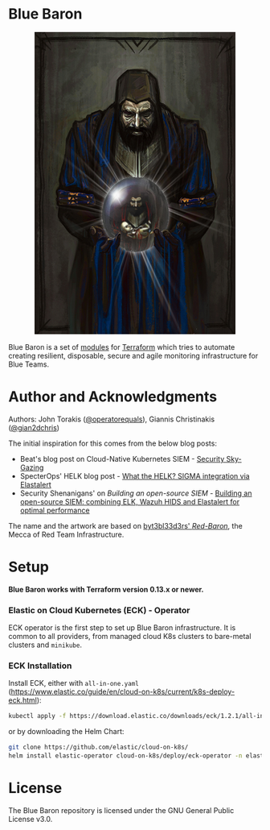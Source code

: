 # Blue Baron

<p align="center">
	<img src="assets/bluebaron.jpg"  width="400" height="600" alt="baron"/>
</p>

Blue Baron is a set of [modules](https://www.terraform.io/docs/modules/index.html) for [Terraform](https://www.terraform.io/) which tries to automate creating resilient, disposable, secure and agile monitoring infrastructure for Blue Teams.

# Author and Acknowledgments
Authors: John Torakis ([@operatorequals](https://github.com/operatorequals)), Giannis Christinakis ([@gian2dchris](https://github.com/gian2dchris))

The initial inspiration for this comes from the below blog posts:
* Beat's blog post on Cloud-Native Kubernetes SIEM - 
[Security Sky-Gazing](https://build.thebeat.co/security-sky-gazing-16cf158a759a)
* SpecterOps' HELK blog post - 
[What the HELK? SIGMA integration via Elastalert](https://posts.specterops.io/what-the-helk-sigma-integration-via-elastalert-6edf1715b02)
* Security Shenanigans' on *Building an open-source SIEM* - 
[Building an open-source SIEM: combining ELK, Wazuh HIDS and Elastalert for optimal performance](https://medium.com/bugbountywriteup/building-a-siem-combining-elk-wazuh-hids-and-elastalert-for-optimal-performance-f1706c2b73c6)

The name and the artwork are based on [byt3bl33d3rs' *Red-Baron*](https://github.com/byt3bl33d3r/Red-Baron), the Mecca of Red Team Infrastructure.


# Setup

**Blue Baron works with Terraform version 0.13.x or newer.** 

### Elastic on Cloud Kubernetes (ECK) - Operator
ECK operator is the first step to set up Blue Baron infrastructure.
It is common to all providers, from managed cloud K8s clusters to bare-metal clusters and `minikube`.

### ECK Installation

Install ECK, either with `all-in-one.yaml` (https://www.elastic.co/guide/en/cloud-on-k8s/current/k8s-deploy-eck.html):
```bash
kubectl apply -f https://download.elastic.co/downloads/eck/1.2.1/all-in-one.yaml
```
or by downloading the Helm Chart:
```bash
git clone https://github.com/elastic/cloud-on-k8s/
helm install elastic-operator cloud-on-k8s/deploy/eck-operator -n elastic-system --create-namespace 
```

# License

The Blue Baron repository is licensed under the GNU General Public License v3.0.